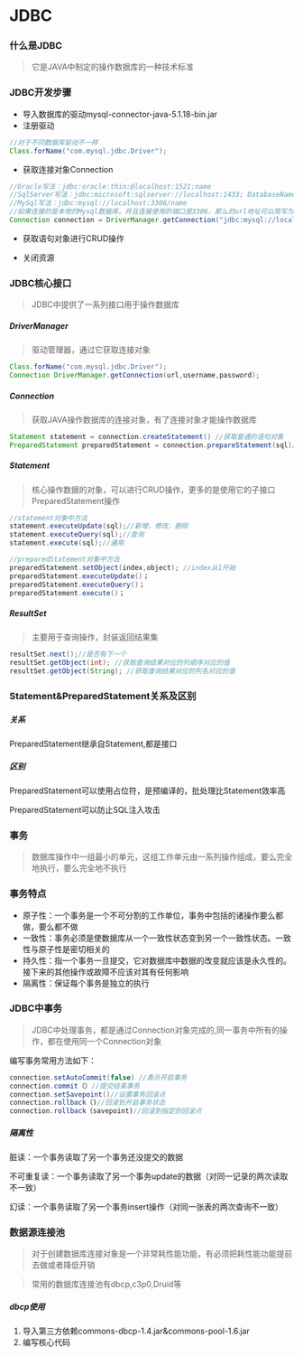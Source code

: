 # JDBC

### 什么是JDBC

> 它是JAVA中制定的操作数据库的一种技术标准

### JDBC开发步骤

* 导入数据库的驱动mysql-connector-java-5.1.18-bin.jar
* 注册驱动

```  java
//对于不同数据库驱动不一样
Class.forName("com.mysql.jdbc.Driver");
```

* 获取连接对象Connection

``` java
//Oracle写法：jdbc:oracle:thin:@localhost:1521:name
//SqlServer写法：jdbc:microsoft:sqlserver://localhost:1433; DatabaseName=name
//MySql写法：jdbc:mysql://localhost:3306/name
//如果连接的是本地的Mysql数据库，并且连接使用的端口是3306，那么的url地址可以简写为： //jdbc:mysql:///name
Connection connection = DriverManager.getConnection("jdbc:mysql://localhost:3306/student", "root", "admin");
```

* 获取语句对象进行CRUD操作


* 关闭资源

### JDBC核心接口

> JDBC中提供了一系列接口用于操作数据库

##### DriverManager

> 驱动管理器，通过它获取连接对象

``` java
Class.forName("com.mysql.jdbc.Driver");
Connection DriverManager.getConnection(url,username,password);
```

##### Connection

> 获取JAVA操作数据库的连接对象，有了连接对象才能操作数据库

``` java
Statement statement = connection.createStatement() //获取普通的语句对象
PreparedStatement preparedStatement = connection.prepareStatement(sql)//经常使用    
```

##### Statement

> 核心操作数据的对象，可以进行CRUD操作，更多的是使用它的子接口PreparedStatement操作

``` java
//statement对象中方法
statement.executeUpdate(sql);//新增，修改，删除
statement.executeQuery(sql);//查询
statement.execute(sql);//通用

//preparedStatement对象中方法
preparedStatement.setObject(index,object); //index从1开始
preparedStatement.executeUpdate()；
preparedStatement.executeQuery()；
preparedStatement.execute()；
```

##### ResultSet

> 主要用于查询操作，封装返回结果集

``` java
resultSet.next();//是否有下一个
resultSet.getObject(int); //获取查询结果对应的列顺序对应的值
resultSet.getObject(String); //获取查询结果对应的列名对应的值
```

### Statement&PreparedStatement关系及区别

##### 关系

PreparedStatement继承自Statement,都是接口

##### 区别

PreparedStatement可以使用占位符，是预编译的，批处理比Statement效率高

PreparedStatement可以防止SQL注入攻击

### 事务

> 数据库操作中一组最小的单元，这组工作单元由一系列操作组成，要么完全地执行，要么完全地不执行

### 事务特点

* 原子性：一个事务是一个不可分割的工作单位，事务中包括的诸操作要么都做，要么都不做
* 一致性：事务必须是使数据库从一个一致性状态变到另一个一致性状态。一致性与原子性是密切相关的
* 持久性：指一个事务一旦提交，它对数据库中数据的改变就应该是永久性的。接下来的其他操作或故障不应该对其有任何影响
* 隔离性：保证每个事务是独立的执行

### JDBC中事务

> JDBC中处理事务，都是通过Connection对象完成的,同一事务中所有的操作，都在使用同一个Connection对象

编写事务常用方法如下：

``` java
connection.setAutoCommit(false) //表示开启事务
connection.commit（）//提交结束事务  
connection.setSavepoint()//设置事务回滚点
connection.rollback（)//回滚到开启事务状态
connection.rollback（savepoint)//回滚到指定的回滚点
```

##### 隔离性

脏读：一个事务读取了另一个事务还没提交的数据

不可重复读：一个事务读取了另一个事务update的数据（对同一记录的两次读取不一致）

幻读：一个事务读取了另一个事务insert操作（对同一张表的两次查询不一致）

###  数据源连接池

> 对于创建数据库连接对象是一个非常耗性能功能，有必须把耗性能功能提前去做或者降低开销

> 常用的数据库连接池有dbcp,c3p0,Druid等

##### dbcp使用

1. 导入第三方依赖commons-dbcp-1.4.jar&commons-pool-1.6.jar
2. ​编写核心代码








